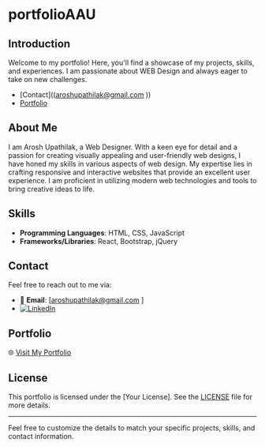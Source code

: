 # portfolioAAU

## Introduction
Welcome to my portfolio! Here, you'll find a showcase of my projects, skills, and experiences. I am passionate about WEB Design and always eager to take on new challenges.

- [Contact]((aroshupathilak@gmail.com ))
- [Portfolio](#(https://arosh-upathilak.github.io/portfolioAAU/))

## About Me
I am Arosh Upathilak, a Web Designer. With a keen eye for detail and a passion for creating visually appealing and user-friendly web designs, I have honed my skills in various aspects of web design. My expertise lies in crafting responsive and interactive websites that provide an excellent user experience. I am proficient in utilizing modern web technologies and tools to bring creative ideas to life.

## Skills
- **Programming Languages**: HTML, CSS, JavaScript
- **Frameworks/Libraries**: React, Bootstrap, jQuery

## Contact
Feel free to reach out to me via:
- 📧 **Email**: [aroshupathilak@gmail.com ]
- [![LinkedIn](https://img.shields.io/badge/LinkedIn-0077B5?style=flat&logo=linkedin&logoColor=white)](https://www.linkedin.com/in/arosh-upathilak-540124260/)

## Portfolio
🌐 [Visit My Portfolio](https://arosh-upathilak.github.io/portfolioAAU/)

## License
This portfolio is licensed under the [Your License]. See the [LICENSE](LICENSE) file for more details.

---

Feel free to customize the details to match your specific projects, skills, and contact information.
